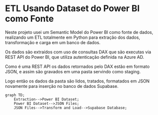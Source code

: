 # ETL Usando Dataset do Power BI como Fonte

Neste projeto usei um Semantic Model do Power BI como fonte de dados, realizando um ETL totalmente em Python para extração dos dados, transformação e carga em um banco de dados.

Os dados são extraídos com uso de consultas DAX que são executas via REST API do Power BI, que utiliza autenticação definida na Azure AD.

Como é uma REST API os dados retornados pelo DAX estão em formato JSON, e assim são gravados em uma pasta servindo como staging.

Logo então os dados da pasta são lidos, tratados, formatados em JSON novamente para inserção no banco de dados Supabase.


```mermaid
graph TD;
    Extraction-->Power BI Dataset;
    Power BI Dataset-->JSON Files;
    JSON Files-->Transform and Load-->Supabase Database;
```